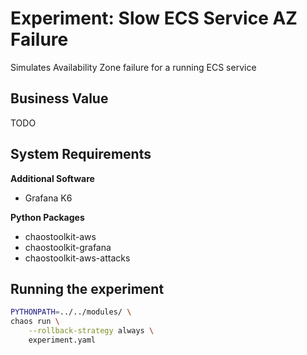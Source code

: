 # Experiment: Slow ECS Service AZ Failure

Simulates Availability Zone failure for a running ECS service

## Business Value

TODO

## System Requirements

**Additional Software**

* Grafana K6

**Python Packages**

* chaostoolkit-aws
* chaostoolkit-grafana
* chaostoolkit-aws-attacks

## Running the experiment

```bash
PYTHONPATH=../../modules/ \
chaos run \
    --rollback-strategy always \
    experiment.yaml
```
